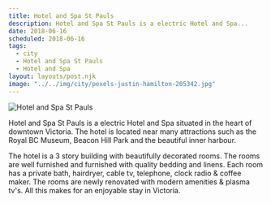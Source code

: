 ```yaml
---
title: Hotel and Spa St Pauls
description: Hotel and Spa St Pauls is a electric Hotel and Spa...
date: 2018-06-16
scheduled: 2018-06-16
tags:
  - city
  - Hotel and Spa St Pauls
  - Hotel and Spa
layout: layouts/post.njk
image: "../../img/city/pexels-justin-hamilton-205342.jpg"
---
```


![Hotel and Spa St Pauls](../../img/city/pexels-justin-hamilton-205342.jpg)

Hotel and Spa St Pauls is a electric Hotel and Spa situated in the heart of downtown Victoria. The hotel is located near many attractions such as the Royal BC Museum, Beacon Hill Park and the beautiful inner harbour.

The hotel is a 3 story building with beautifully decorated rooms. The rooms are well furnished and furnished with quality bedding and linens. Each room has a private bath, hairdryer, cable tv, telephone, clock radio & coffee maker. The rooms are newly renovated with modern amenities & plasma tv's. All this makes for an enjoyable stay in Victoria.
